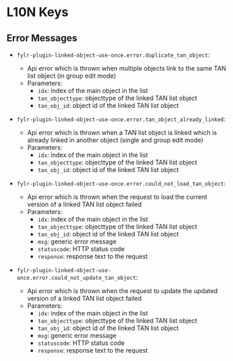 # L10N Keys

## Error Messages

* `fylr-plugin-linked-object-use-once.error.duplicate_tan_object`:
    * Api error which is thrown when multiple objects link to the same TAN list object (in group edit mode)
    * Parameters:
        * `idx`: index of the main object in the list
        * `tan_objecttype`: objecttype of the linked TAN list object
        * `tan_obj_id`: object id of the linked TAN list object

* `fylr-plugin-linked-object-use-once.error.tan_object_already_linked`:
    * Api error which is thrown when a TAN list object is linked which is already linked in another object (single and group edit mode)
    * Parameters:
        * `idx`: index of the main object in the list
        * `tan_objecttype`: objecttype of the linked TAN list object
        * `tan_obj_id`: object id of the linked TAN list object

* `fylr-plugin-linked-object-use-once.error.could_not_load_tan_object`:
    * Api error which is thrown when the request to load the current version of a linked TAN list object failed
    * Parameters:
        * `idx`: index of the main object in the list
        * `tan_objecttype`: objecttype of the linked TAN list object
        * `tan_obj_id`: object id of the linked TAN list object
        * `msg`: generic error message
        * `statuscode`: HTTP status code
        * `response`: response text to the request

* `fylr-plugin-linked-object-use-once.error.could_not_update_tan_object`:
    * Api error which is thrown when the request to update the updated version of a linked TAN list object failed
    * Parameters:
        * `idx`: index of the main object in the list
        * `tan_objecttype`: objecttype of the linked TAN list object
        * `tan_obj_id`: object id of the linked TAN list object
        * `msg`: generic error message
        * `statuscode`: HTTP status code
        * `response`: response text to the request
